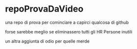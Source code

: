 # repoProvaDaVideo
una repo di prova per cominciare a capirci qualcosa di github

forse sarebbe meglio se eliminassero tutti gli HR
Persone inutili

un altra aggiunta di odio per quelle merde
